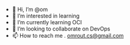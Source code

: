 - 👋 Hi, I’m @om
- 👀 I’m interested in learning
- 🌱 I’m currently learning OCI
- 💞️ I’m looking to collaborate on DevOps
- 📫 How to reach me . omrout.cs@gmail.com

<!---
omrout/omrout is a ✨ special ✨ repository because its `README.md` (this file) appears on your GitHub profile.
You can click the Preview link to take a look at your changes.
--->
